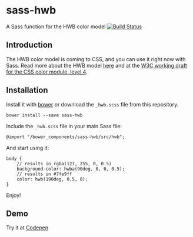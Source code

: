 sass-hwb
========

A Sass function for the HWB color model [![Build Status](https://travis-ci.org/ddprrt/sass-hwb.svg)](https://travis-ci.org/ddprrt/sass-hwb)

## Introduction

The HWB color model is coming to CSS, and you can use it right now with Sass. Read more about the HWB model [here](http://fettblog.eu/hwb-colors/) and at the [W3C working draft for the CSS color module, level 4](http://dev.w3.org/csswg/css-color/#the-hwb-notation).

## Installation

Install it with [bower](http://bower.io) or download the `_hwb.scss` file from this repository.

```
bower install --save sass-hwb
```

Include the `_hwb.scss` file in your main Sass file:

```
@import "/bower_components/sass-hwb/src/hwb";
```

And start using it:

```
body {
	// results in rgba(127, 255, 0, 0.5)
	background-color: hwba(90deg, 0, 0, 0.5);
	// results in #7fe9ff
	color: hwb(190deg, 0.5, 0);
}
```

Enjoy!

## Demo

Try it at [Codepen](http://codepen.io/ddprrt/pen/Gxrwd)

